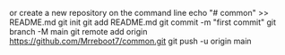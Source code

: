 or create a new repository on the command line
echo "# common" >> README.md
git init
git add README.md
git commit -m "first commit"
git branch -M main
git remote add origin https://github.com/Mrreboot7/common.git
git push -u origin main
